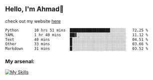 
## Hello, I'm Ahmad👋

check out my website [here](https://ahmadalwi.com/)

<!--START_SECTION:waka-->

```txt
Python       10 hrs 51 mins  ██████████████████░░░░░░░   72.25 %
YAML         1 hr 40 mins    ██▓░░░░░░░░░░░░░░░░░░░░░░   11.12 %
Text         40 mins         █░░░░░░░░░░░░░░░░░░░░░░░░   04.51 %
Other        33 mins         █░░░░░░░░░░░░░░░░░░░░░░░░   03.66 %
Markdown     31 mins         █░░░░░░░░░░░░░░░░░░░░░░░░   03.52 %
```

<!--END_SECTION:waka-->

### My arsenal:

[![My Skills](https://skillicons.dev/icons?i=js,ts,py,go,react,nextjs,svelte,nodejs,django,tailwind,html,css,sass,firebase,mongodb,postgres,mysql,redis,git,github,docker,vscode,figma,godot)](https://skillicons.dev)
